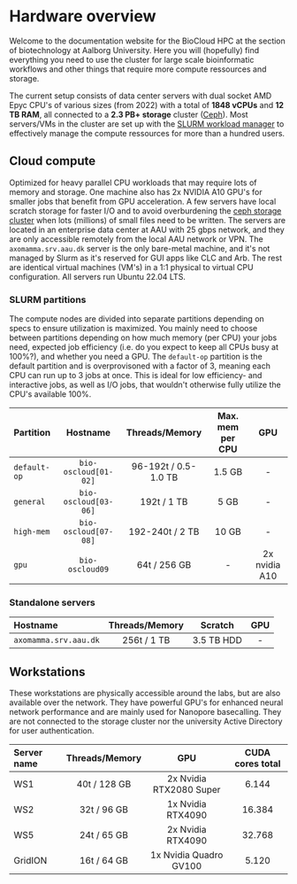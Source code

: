 # Hardware overview
Welcome to the documentation website for the BioCloud HPC at the section of biotechnology at Aalborg University. Here you will (hopefully) find everything you need to use the cluster for large scale bioinformatic workflows and other things that require more compute ressources and storage.

The current setup consists of data center servers with dual socket AMD Epyc CPU's of various sizes (from 2022) with a total of **1848 vCPUs** and **12 TB RAM**, all connected to a **2.3 PB+ storage** cluster ([Ceph](https://ceph.com/)). Most servers/VMs in the cluster are set up with the [SLURM workload manager](https://slurm.schedmd.com/archive/slurm-23.02.6/overview.html) to effectively manage the compute ressources for more than a hundred users.

## Cloud compute
Optimized for heavy parallel CPU workloads that may require lots of memory and storage. One machine also has 2x NVIDIA A10 GPU's for smaller jobs that benefit from GPU acceleration. A few servers have local scratch storage for faster I/O and to avoid overburdening the [ceph storage cluster](storage.md) when lots (millions) of small files need to be written. The servers are located in an enterprise data center at AAU with 25 gbps network, and they are only accessible remotely from the local AAU network or VPN. The `axomamma.srv.aau.dk` server is the only bare-metal machine, and it's not managed by Slurm as it's reserved for GUI apps like CLC and Arb. The rest are identical virtual machines (VM's) in a 1:1 physical to virtual CPU configuration. All servers run Ubuntu 22.04 LTS.

### SLURM partitions
The compute nodes are divided into separate partitions depending on specs to ensure utilization is maximized. You mainly need to choose between partitions depending on how much memory (per CPU) your jobs need, expected job efficiency (i.e. do you expect to keep all CPUs busy at 100%?), and whether you need a GPU. The `default-op` partition is the default partition and is overprovisoned with a factor of 3, meaning each CPU can run up to 3 jobs at once. This is ideal for low efficiency- and interactive jobs, as well as I/O jobs, that wouldn't otherwise fully utilize the CPU's available 100%.

| Partition | Hostname | Threads/Memory | Max. mem per CPU | GPU |
| :--- | :---: | :---: | :---: | :---: |
| `default-op` | `bio-oscloud[01-02]` |  96-192t / 0.5-1.0 TB | 1.5 GB | - |
| `general` | `bio-oscloud[03-06]` |  192t / 1 TB | 5 GB | - |
| `high-mem` | `bio-oscloud[07-08]` | 192-240t / 2 TB | 10 GB | - |
| `gpu` | `bio-oscloud09` | 64t / 256 GB | - | 2x  nvidia A10 |

### Standalone servers
| Hostname | Threads/Memory | Scratch | GPU |
| :--- | :---: | :---: | :---: |
| `axomamma.srv.aau.dk` | 256t / 1 TB | 3.5 TB HDD | - |

## Workstations
These workstations are physically accessible around the labs, but are also available over the network. They have powerful GPU's for enhanced neural network performance and are mainly used for Nanopore basecalling. They are not connected to the storage cluster nor the university Active Directory for user authentication.

| Server name | Threads/Memory | GPU| CUDA cores total |
| :--- | :---: | :---: | :---: | 
| WS1       |  40t / 128 GB | 2x Nvidia RTX2080 Super | 6.144 |
| WS2       |  32t / 96 GB | 1x Nvidia RTX4090 | 16.384 |
| WS5       |  24t / 65 GB | 2x Nvidia RTX4090 | 32.768 |
| GridION   |  16t / 64 GB | 1x Nvidia Quadro GV100 | 5.120 |
